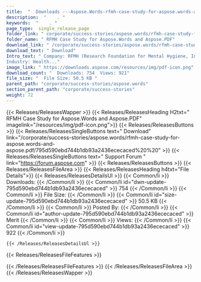 ```yaml
---
title:  "  Downloads ---Aspose.Words-rfmh-case-study-for-aspose.words-and-aspose.pdf . " 
description:  "    . " 
keywords:  "    . " 
page_type:  single_release_page
folder_link: " corporate/success-stories/aspose.words/rfmh-case-study-for-aspose.words-and-aspose.pdf/"
folder_name: " RFMH Case Study for Aspose.Words and Aspose.PDF"
download_link: " /corporate/success-stories/aspose.words/rfmh-case-study-for-aspose.words-and-aspose.pdf/795d590ebd744b1db93a2436ececaced"
download_text: " Download"
Intro_text: " Company: RFMH (Research Foundation for Mental Hygiene, Inc.). 
Industry: Health..."
image_link: " https://downloads.aspose.com/resources/img/pdf-icon.png"
download_count: "  Downloads: 754  Views: 921"
file_size: "  File Size: 50.5 KB "
parent_path: "corporate/success-stories/aspose.words"
section_parent_path: "corporate/success-stories"
weight: 72 
---
```


{{< Releases/ReleasesWapper >}}
  {{< Releases/ReleasesHeading H2txt=" RFMH Case Study for Aspose.Words and Aspose.PDF" imagelink="/resources/img/pdf-icon.png">}}
  {{< Releases/ReleasesButtons >}}
    {{< Releases/ReleasesSingleButtons text=" Download" link="/corporate/success-stories/aspose.words/rfmh-case-study-for-aspose.words-and-aspose.pdf/795d590ebd744b1db93a2436ececaced%20%20" >}}
    {{< Releases/ReleasesSingleButtons text=" Support Forum " link="https://forum.aspose.com" >}}
  {{< Releases/ReleasesButtons >}}
  {{< Releases/ReleasesFileArea >}}
    {{< Releases/ReleasesHeading h4txt="File Details">}}
    {{< Releases/ReleasesDetailsUl >}}
            {{< Common/li  >}} Downloads: {{< /Common/li >}} 
      {{< Common/li id="dwn-update-795d590ebd744b1db93a2436ececaced" >}} 754 {{< /Common/li >}} 
      {{< Common/li  >}} File Size: {{< /Common/li >}} 
      {{< Common/li id="size-update-795d590ebd744b1db93a2436ececaced" >}} 50.5 KB {{< /Common/li >}} 
      {{< Common/li  >}} Posted By: {{< /Common/li >}} 
      {{< Common/li id="author-update-795d590ebd744b1db93a2436ececaced" >}} Merit {{< /Common/li >}} 
      {{< Common/li  >}} Views: {{< /Common/li >}} 
      {{< Common/li id="view-update-795d590ebd744b1db93a2436ececaced" >}} 922 {{< /Common/li >}} 

    {{< /Releases/ReleasesDetailsUl >}}

  {{< Releases/ReleasesFileFeatures >}}
      
  {{< /Releases/ReleasesFileFeatures >}}
 {{< /Releases/ReleasesFileArea >}}
{{< /Releases/ReleasesWapper >}}


